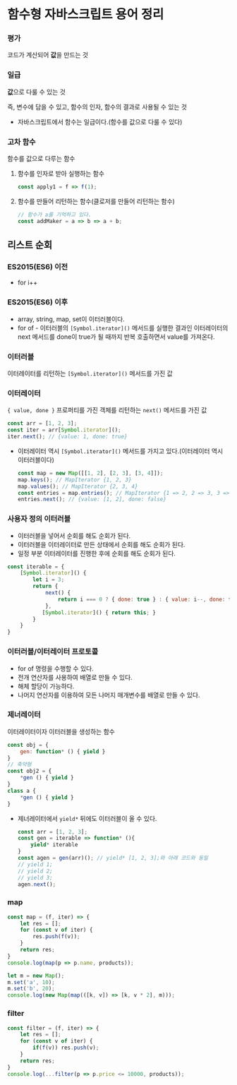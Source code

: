 # 함수형 자바스크립트 용어 정리

### 평가

코드가 계산되어 **값**을 만드는 것

### 일급

**값**으로 다룰 수 있는 것

즉, 변수에 담을 수 있고, 함수의 인자, 함수의 결과로 사용될 수 있는 것

* 자바스크립트에서 함수는 일급이다.(함수를 값으로 다룰 수 있다)

### 고차 함수

함수를 값으로 다루는 함수

1. 함수를 인자로 받아 실행하는 함수
    ```javascript
    const apply1 = f => f(1);
    ```
2. 함수를 만들어 리턴하는 함수(클로저를 만들어 리턴하는 함수)
    ```javascript
    // 함수가 a를 기억하고 있다.
    const addMaker = a => b => a + b;
    ```
   
## 리스트 순회

### ES2015(ES6) 이전

* for i++

### ES2015(ES6) 이후

* array, string, map, set이 이터러블이다.
* for of - 이터러블의 `[Symbol.iterator]()` 메서드를 실행한 결과인 이터레이터의 next 메서드를 done이 true가 될 때까지 반복 호출하면서 value를 가져온다.

### 이터러블

이터레이터를 리턴하는 `[Symbol.iterator]()` 메서드를 가진 값

### 이터레이터

`{ value, done }` 프로퍼티를 가진 객체를 리턴하는 `next()` 메서드를 가진 값

```javascript
const arr = [1, 2, 3];
const iter = arr[Symbol.iterator]();
iter.next(); // {value: 1, done: true}
```

- 이터레이터 역시 `[Symbol.iterator]()` 메서드를 가지고 있다.(이터레이터 역시 이터러블이다)

   ```javascript
   const map = new Map([[1, 2], [2, 3], [3, 4]]);
   map.keys(); // MapIterator {1, 2, 3}
   map.values(); // MapIterator {2, 3, 4}
   const entries = map.entries(); // MapIterator {1 => 2, 2 => 3, 3 => 4}
   entries.next(); // {value: [1, 2], done: false}
   ```

### 사용자 정의 이터러블

- 이터러블을 넣어서 순회를 해도 순회가 된다.
- 이터러블을 이터레이터로 만든 상태에서 순회를 해도 순회가 된다.
- 일정 부분 이터레이터를 진행한 후에 순회를 해도 순회가 된다.

```javascript
const iterable = {
    [Symbol.iterator]() {
        let i = 3;
        return {
            next() {
                return i === 0 ? { done: true } : { value: i--, done: false };
            },
           [Symbol.iterator]() { return this; }
        }
    }
}
```

### 이터러블/이터레이터 프로토콜

* for of 명령을 수행할 수 있다.
* 전개 연산자를 사용하여 배열로 만들 수 있다.
* 해체 할당이 가능하다.
* 나머지 연산자를 이용하여 모든 나머지 매개변수를 배열로 만들 수 있다.

### 제너레이터

이터레이터이자 이터러블을 생성하는 함수

```javascript
const obj = {
	gen: function* () { yield }
}
// 축약형
const obj2 = {
	*gen () { yield }
}
class a {
	*gen () { yield }
}
```

* 제너레이터에서 `yield*` 뒤에도 이터러블이 올 수 있다.

    ```javascript
    const arr = [1, 2, 3];
    const gen = iterable => function* (){
        yield* iterable
    }
    const agen = gen(arr)(); // yield* [1, 2, 3];와 아래 코드와 동일
    // yield 1;
    // yield 2;
    // yield 3;
    agen.next();
    ```
    
### map

```javascript
const map = (f, iter) => {
    let res = [];
    for (const v of iter) {
        res.push(f(v));
    }
    return res;
}
console.log(map(p => p.name, products));

let m = new Map();
m.set('a', 10);
m.set('b', 20);
console.log(new Map(map(([k, v]) => [k, v * 2], m)));
```

### filter

```javascript
const filter = (f, iter) => {
    let res = [];
    for (const v of iter) {
        if(f(v)) res.push(v);
    }
    return res;
}
console.log(...filter(p => p.price <= 10000, products));
```

